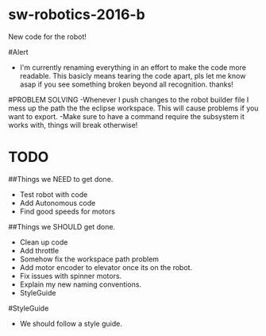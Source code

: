 # sw-robotics-2016-b
New code for the robot!

#Alert
- I'm currently renaming everything in an effort to make the code more readable. This basicly means tearing the code apart, pls let me know asap if you see something broken beyond all recognition. thanks!

#PROBLEM SOLVING
-Whenever I push changes to the robot builder file I mess up the path the the eclipse workspace. This will cause problems if you want to export.
-Make sure to have a command require the subsystem it works with, things will break otherwise!

# TODO

##Things we NEED to get done.
- Test robot with code
- Add Autonomous code
- Find good speeds for motors

##Things we SHOULD get done.
- Clean up code
- Add throttle
- Somehow fix the workspace path problem
- Add motor encoder to elevator once its on the robot.
- Fix issues with spinner motors.
- Explain my new naming conventions.
- StyleGuide


#StyleGuide
- We should follow a style guide.


